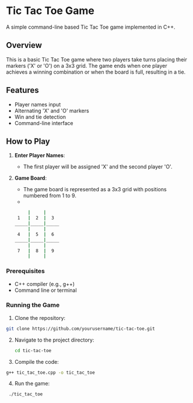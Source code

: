# Tic Tac Toe Game

A simple command-line based Tic Tac Toe game implemented in C++.

## Overview

This is a basic Tic Tac Toe game where two players take turns placing their markers ('X' or 'O') on a 3x3 grid. The game ends when one player achieves a winning combination or when the board is full, resulting in a tie.

## Features

- Player names input
- Alternating 'X' and 'O' markers
- Win and tie detection
- Command-line interface

## How to Play

1. **Enter Player Names**: 
   - The first player will be assigned 'X' and the second player 'O'.
   
2. **Game Board**:
   - The game board is represented as a 3x3 grid with positions numbered from 1 to 9.
   - 
   ```bash
        |     |     
    1   |  2  |  3  
   _____|_____|_____
        |     |     
    4   |  5  |  6  
   _____|_____|_____
        |     |     
    7   |  8  |  9  
        |     |     
   ```

### Prerequisites

- C++ compiler (e.g., g++)
- Command line or terminal

### Running the Game

1. Clone the repository:

```bash
git clone https://github.com/yourusername/tic-tac-toe.git
```
2. Navigate to the project directory:
   ```bash
   cd tic-tac-toe
   ```
3. Compile the code:
```bash
g++ tic_tac_toe.cpp -o tic_tac_toe
```
4. Run the game:
 ```bash
  ./tic_tac_toe
 ```


